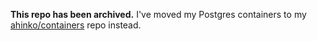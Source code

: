 **This repo has been archived.** I've moved my Postgres containers to my [ahinko/containers](https://github.com/ahinko/containers) repo instead.
